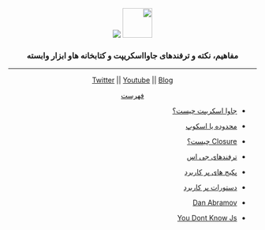 <div align="center" dir="rtl">
  <img height="60" src="https://img.icons8.com/color/344/javascript.png">
  <img src="https://img.icons8.com/nolan/64/react-native.png"/>
  <h3>مفاهیم، نکته و ترفندهای جاوااسکریپت و کتابخانه هاو ابزار وابسته </h3>

---

<a href="https://twitter.com/HoomanAmini">Twitter</a>
|| <a href="youtube.com/c/hoomanamini">Youtube</a>
|| <a href="https://virgool.io/@amini.hooman">Blog</a>

[فهرست](/README.md)

</div>
<div dir="rtl">

- [جاوا اسکریپت چیست؟](/01WhatIsJavascript.md)

- [محدوده یا اسکوپ](/02Scope.md)

- [ Closure چیست؟](/03Closure.md)

- [ترفندهای جی اس](/Tips.md)

- [پکیج های پر کاربرد](/ReactUsefulPackages.md)

- [دستورات پر کاربرد](/CommandsTips.md)

- [Dan Abramov](/DanAbramov/index.md)

- [You Dont Know Js](/You-Dont-Know-JS/index.md)

<div>
